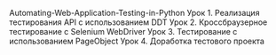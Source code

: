 Automating-Web-Application-Testing-in-Python
Урок 1. Реализация тестирования API с использованием DDT
Урок 2. Кроссбраузерное тестирование с Selenium WebDriver
Урок 3. Тестирование с использованием PageObject
Урок 4. Доработка тестового проекта
